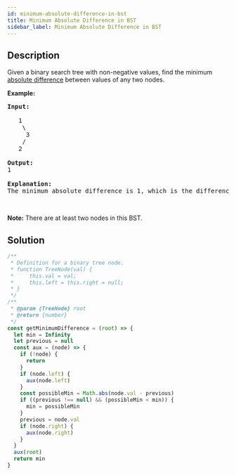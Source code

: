 ```yaml
---
id: minimum-absolute-difference-in-bst
title: Minimum Absolute Difference in BST
sidebar_label: Minimum Absolute Difference in BST
---
```

## Description
<div class="description">
<p>Given a binary search tree with non-negative values, find the minimum <a href="https://en.wikipedia.org/wiki/Absolute_difference">absolute difference</a> between values of any two nodes.</p>

<p><b>Example:</b></p>

<pre>
<b>Input:</b>

   1
    \
     3
    /
   2

<b>Output:</b>
1

<b>Explanation:</b>
The minimum absolute difference is 1, which is the difference between 2 and 1 (or between 2 and 3).
</pre>

<p>&nbsp;</p>

<p><b>Note:</b> There are at least two nodes in this BST.</p>

</div>

## Solution
```javascript
/**
 * Definition for a binary tree node.
 * function TreeNode(val) {
 *     this.val = val;
 *     this.left = this.right = null;
 * }
 */
/**
 * @param {TreeNode} root
 * @return {number}
 */
const getMinimumDifference = (root) => {
  let min = Infinity
  let previous = null
  const aux = (node) => {
    if (!node) {
      return
    }
    if (node.left) {
      aux(node.left)
    }
    const possibleMin = Math.abs(node.val - previous)
    if ((previous !== null) && (possibleMin < min)) {
      min = possibleMin
    }
    previous = node.val
    if (node.right) {
      aux(node.right)
    }
  }
  aux(root)
  return min
}

```